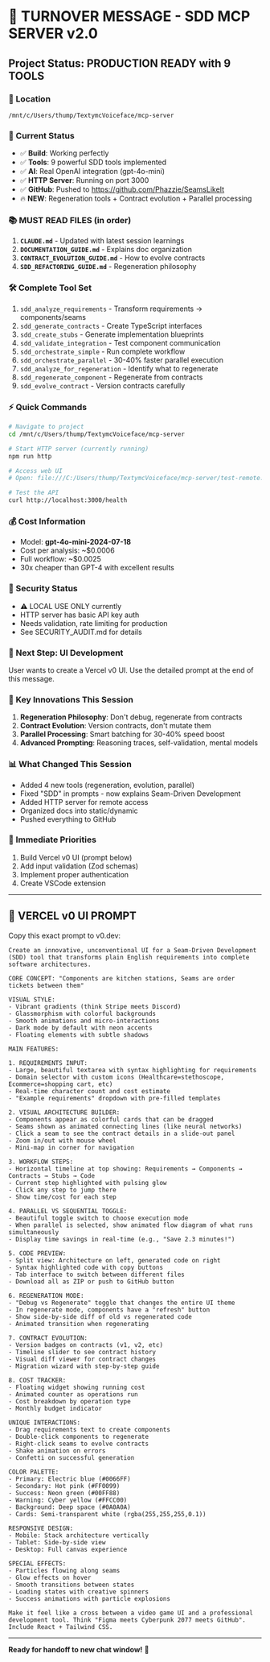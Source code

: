 # 🚀 TURNOVER MESSAGE - SDD MCP SERVER v2.0

## Project Status: PRODUCTION READY with 9 TOOLS

### 📍 Location
```
/mnt/c/Users/thump/TextymcVoiceface/mcp-server
```

### 🎯 Current Status
- ✅ **Build**: Working perfectly
- ✅ **Tools**: 9 powerful SDD tools implemented
- ✅ **AI**: Real OpenAI integration (gpt-4o-mini)
- ✅ **HTTP Server**: Running on port 3000
- ✅ **GitHub**: Pushed to https://github.com/Phazzie/SeamsLikeIt
- 🔥 **NEW**: Regeneration tools + Contract evolution + Parallel processing

### 📚 MUST READ FILES (in order)
1. **`CLAUDE.md`** - Updated with latest session learnings
2. **`DOCUMENTATION_GUIDE.md`** - Explains doc organization
3. **`CONTRACT_EVOLUTION_GUIDE.md`** - How to evolve contracts
4. **`SDD_REFACTORING_GUIDE.md`** - Regeneration philosophy

### 🛠️ Complete Tool Set
1. `sdd_analyze_requirements` - Transform requirements → components/seams
2. `sdd_generate_contracts` - Create TypeScript interfaces
3. `sdd_create_stubs` - Generate implementation blueprints
4. `sdd_validate_integration` - Test component communication
5. `sdd_orchestrate_simple` - Run complete workflow
6. `sdd_orchestrate_parallel` - 30-40% faster parallel execution
7. `sdd_analyze_for_regeneration` - Identify what to regenerate
8. `sdd_regenerate_component` - Regenerate from contracts
9. `sdd_evolve_contract` - Version contracts carefully

### ⚡ Quick Commands
```bash
# Navigate to project
cd /mnt/c/Users/thump/TextymcVoiceface/mcp-server

# Start HTTP server (currently running)
npm run http

# Access web UI
# Open: file:///C:/Users/thump/TextymcVoiceface/mcp-server/test-remote.html

# Test the API
curl http://localhost:3000/health
```

### 💰 Cost Information
- Model: **gpt-4o-mini-2024-07-18**
- Cost per analysis: ~$0.0006
- Full workflow: ~$0.0025
- 30x cheaper than GPT-4 with excellent results

### 🔐 Security Status
- ⚠️ LOCAL USE ONLY currently
- HTTP server has basic API key auth
- Needs validation, rate limiting for production
- See SECURITY_AUDIT.md for details

### 🎨 Next Step: UI Development
User wants to create a Vercel v0 UI. Use the detailed prompt at the end of this message.

### 🔑 Key Innovations This Session
1. **Regeneration Philosophy**: Don't debug, regenerate from contracts
2. **Contract Evolution**: Version contracts, don't mutate them
3. **Parallel Processing**: Smart batching for 30-40% speed boost
4. **Advanced Prompting**: Reasoning traces, self-validation, mental models

### 📊 What Changed This Session
- Added 4 new tools (regeneration, evolution, parallel)
- Fixed "SDD" in prompts - now explains Seam-Driven Development
- Added HTTP server for remote access
- Organized docs into static/dynamic
- Pushed everything to GitHub

### 🎯 Immediate Priorities
1. Build Vercel v0 UI (prompt below)
2. Add input validation (Zod schemas)
3. Implement proper authentication
4. Create VSCode extension

---

## 🎨 VERCEL v0 UI PROMPT

Copy this exact prompt to v0.dev:

```
Create an innovative, unconventional UI for a Seam-Driven Development (SDD) tool that transforms plain English requirements into complete software architectures.

CORE CONCEPT: "Components are kitchen stations, Seams are order tickets between them"

VISUAL STYLE:
- Vibrant gradients (think Stripe meets Discord)
- Glassmorphism with colorful backgrounds
- Smooth animations and micro-interactions
- Dark mode by default with neon accents
- Floating elements with subtle shadows

MAIN FEATURES:

1. REQUIREMENTS INPUT:
- Large, beautiful textarea with syntax highlighting for requirements
- Domain selector with custom icons (Healthcare=stethoscope, Ecommerce=shopping cart, etc)
- Real-time character count and cost estimate
- "Example requirements" dropdown with pre-filled templates

2. VISUAL ARCHITECTURE BUILDER:
- Components appear as colorful cards that can be dragged
- Seams shown as animated connecting lines (like neural networks)
- Click a seam to see the contract details in a slide-out panel
- Zoom in/out with mouse wheel
- Mini-map in corner for navigation

3. WORKFLOW STEPS:
- Horizontal timeline at top showing: Requirements → Components → Contracts → Stubs → Code
- Current step highlighted with pulsing glow
- Click any step to jump there
- Show time/cost for each step

4. PARALLEL VS SEQUENTIAL TOGGLE:
- Beautiful toggle switch to choose execution mode
- When parallel is selected, show animated flow diagram of what runs simultaneously
- Display time savings in real-time (e.g., "Save 2.3 minutes!")

5. CODE PREVIEW:
- Split view: Architecture on left, generated code on right
- Syntax highlighted code with copy buttons
- Tab interface to switch between different files
- Download all as ZIP or push to GitHub button

6. REGENERATION MODE:
- "Debug vs Regenerate" toggle that changes the entire UI theme
- In regenerate mode, components have a "refresh" button
- Show side-by-side diff of old vs regenerated code
- Animated transition when regenerating

7. CONTRACT EVOLUTION:
- Version badges on contracts (v1, v2, etc)
- Timeline slider to see contract history
- Visual diff viewer for contract changes
- Migration wizard with step-by-step guide

8. COST TRACKER:
- Floating widget showing running cost
- Animated counter as operations run
- Cost breakdown by operation type
- Monthly budget indicator

UNIQUE INTERACTIONS:
- Drag requirements text to create components
- Double-click components to regenerate
- Right-click seams to evolve contracts
- Shake animation on errors
- Confetti on successful generation

COLOR PALETTE:
- Primary: Electric blue (#0066FF)
- Secondary: Hot pink (#FF0099)
- Success: Neon green (#00FF88)
- Warning: Cyber yellow (#FFCC00)
- Background: Deep space (#0A0A0A)
- Cards: Semi-transparent white (rgba(255,255,255,0.1))

RESPONSIVE DESIGN:
- Mobile: Stack architecture vertically
- Tablet: Side-by-side view
- Desktop: Full canvas experience

SPECIAL EFFECTS:
- Particles flowing along seams
- Glow effects on hover
- Smooth transitions between states
- Loading states with creative spinners
- Success animations with particle explosions

Make it feel like a cross between a video game UI and a professional development tool. Think "Figma meets Cyberpunk 2077 meets GitHub". Include React + Tailwind CSS.
```

---

**Ready for handoff to new chat window!** 🚀